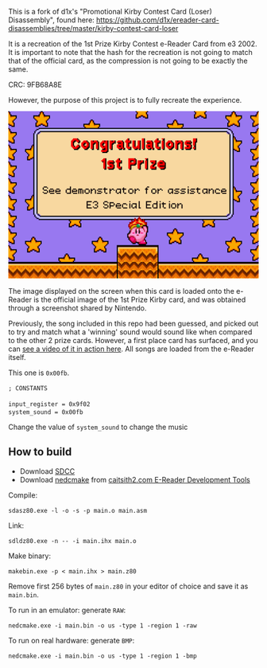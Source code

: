 
This is a fork of d1x's "Promotional Kirby Contest Card (Loser) Disassembly", found here:
https://github.com/d1x/ereader-card-disassemblies/tree/master/kirby-contest-card-loser


It is a recreation of the 1st Prize Kirby Contest e-Reader Card from e3 2002.
It is important to note that the hash for the recreation is not going to match that of the official card, as the compression is not going to be exactly the same.

CRC: 9FB68A8E

However, the purpose of this project is to fully recreate the experience.

![ ](screenshot.png)

The image displayed on the screen when this card is loaded onto the e-Reader is the official image of the 1st Prize Kirby card, and was obtained through a screenshot shared by Nintendo.

Previously, the song included in this repo had been guessed, and picked out to try and match what a 'winning' sound would sound like when compared to the other 2 prize cards.
However, a first place card has surfaced, and you can [see a video of it in action here](https://www.youtube.com/watch?v=k32f2YrOsJs).
All songs are loaded from the e-Reader itself.

This one is `0x00fb`.

    ; CONSTANTS

    input_register = 0x9f02
    system_sound = 0x00fb

Change the value of `system_sound` to change the music


## How to build

* Download [SDCC](http://sdcc.sourceforge.net/)
* Download [nedcmake](https://www.caitsith2.com/ereader/tools/nedcmake.rar) from [caitsith2.com E-Reader Development Tools](https://www.caitsith2.com/ereader/devtools.htm)

Compile:
```
sdasz80.exe -l -o -s -p main.o main.asm
```

Link:
```
sdldz80.exe -n -- -i main.ihx main.o
```

Make binary:
```
makebin.exe -p < main.ihx > main.z80
```

Remove first 256 bytes of `main.z80` in your editor of choice and save it as `main.bin`.

To run in an emulator: generate `RAW`:
```
nedcmake.exe -i main.bin -o us -type 1 -region 1 -raw
```

To run on real hardware: generate `BMP`:
```
nedcmake.exe -i main.bin -o us -type 1 -region 1 -bmp
```